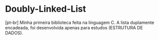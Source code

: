 # Doubly-Linked-List

[pt-br]
	Minha primeira biblioteca feita na linguagem C. A lista duplamente 
	encadeada, foi desenvolvida apenas para estudos (ESTRUTURA DE DADOS).
